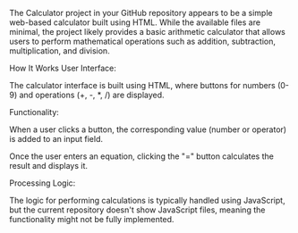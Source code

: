 The Calculator project in your GitHub repository appears to be a simple web-based calculator built using HTML. While the available files are minimal, the project likely provides a basic arithmetic calculator that allows users to perform mathematical operations such as addition, subtraction, multiplication, and division.

How It Works
User Interface:

The calculator interface is built using HTML, where buttons for numbers (0-9) and operations (+, -, *, /) are displayed.

Functionality:

When a user clicks a button, the corresponding value (number or operator) is added to an input field.

Once the user enters an equation, clicking the "=" button calculates the result and displays it.

Processing Logic:

The logic for performing calculations is typically handled using JavaScript, but the current repository doesn't show JavaScript files, meaning the functionality might not be fully implemented.
